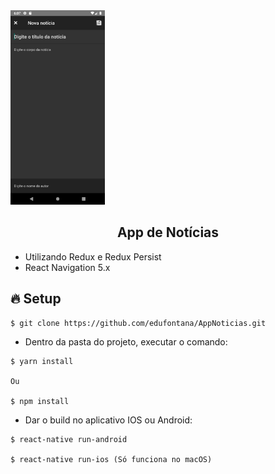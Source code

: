 <img src="images/appNoticiass.png" width="30%" height="30%">



<h2 align='center'> App de Notícias </h2>

- Utilizando Redux e Redux Persist
- React Navigation 5.x

## :fire: Setup
```
$ git clone https://github.com/edufontana/AppNoticias.git
```

- Dentro da pasta do projeto, executar o comando:

```
$ yarn install 

Ou

$ npm install
```

- Dar o build no aplicativo IOS ou Android:
```
$ react-native run-android

$ react-native run-ios (Só funciona no macOS)
